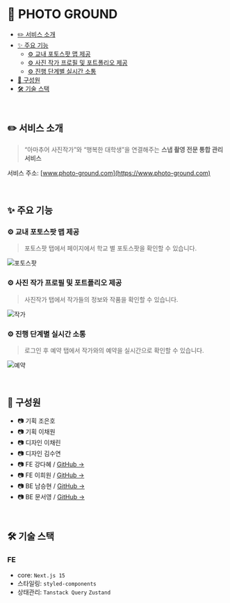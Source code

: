# 📸 PHOTO GROUND

- [✏️ 서비스 소개](#서비스-소개)
- [✨ 주요 기능](#주요-기능)
  - [⚙️ 교내 포토스팟 맵 제공](#교내-포토스팟-맵-제공)
  - [⚙️ 사진 작가 프로필 및 포트폴리오 제공](#사진-작가-프로필-및-포트폴리오-제공)
  - [⚙️ 진행 단계별 실시간 소통](#진행-단계별-실시간-소통)
- [🙋 구성원](#구성원)
- [🛠️ 기술 스택](#기술-스택)

<br/>

## ✏️ 서비스 소개

> “아마추어 사진작가”와 “행복한 대학생”을 연결해주는 **스냅 촬영 전문 통합 관리 서비스**

서비스 주소: [www.photo-ground.com](https://www.photo-ground.com)

<br/>

## ✨ 주요 기능

### ⚙️ 교내 포토스팟 맵 제공

> 포토스팟 탭에서 페이지에서 학교 별 포토스팟을 확인할 수 있습니다.

![포토스팟](https://github.com/user-attachments/assets/3be612fb-2b0b-4087-81d9-39ee0ab842e1)

### ⚙️ 사진 작가 프로필 및 포트폴리오 제공

> 사진작가 탭에서 작가들의 정보와 작품을 확인할 수 있습니다.

![작가](https://github.com/user-attachments/assets/770beb91-eba5-4122-b9d0-dedcf5e533f2)

### ⚙️ 진행 단계별 실시간 소통

> 로그인 후 예약 탭에서 작가와의 예약을 실시간으로 확인할 수 있습니다.

![예약](https://github.com/user-attachments/assets/a37a7ffa-327f-461a-90f7-9eb0c19f0de3)

<br/>

## 🙋 구성원

- 📷 기획 조은호
- 📷 기획 이채원
- 📷 디자인 이채린
- 📷 디자인 김수연
- 📷 FE 강다혜 / [GitHub →](https://github.com/psst54)
- 📷 FE 이희원 / [GitHub →](https://github.com/hiwon-lee)
- 📷 BE 남승현 / [GitHub →](https://github.com/sh0311)
- 📷 BE 문서영 / [GitHub →](https://github.com/seona-moon)

<br/>

## 🛠️ 기술 스택

### FE

- core: `Next.js 15`
- 스타일링: `styled-components`
- 상태관리: `Tanstack Query` `Zustand`
